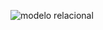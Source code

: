 ![modelo relacional](https://github.com/Renzo1818/Analisis-Datos-COVID19/assets/93232895/766da060-d6d7-4fcb-900e-215aef4f2cf6)
